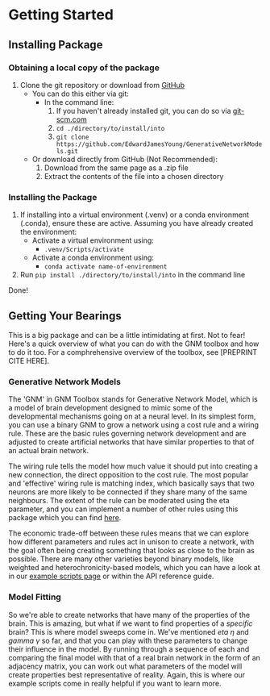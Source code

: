 # Getting Started

## Installing Package

### Obtaining a local copy of the package
1. Clone the git repository or download from [GitHub](https://github.com/EdwardJamesYoung/GenerativeNetworkModels.git)
    - You can do this either via git:
        - In the command line:
            1. If you haven't already installed git, you can do so via [git-scm.com](https://git-scm.com/)
            2. `cd ./directory/to/install/into`
            3. `git clone https://github.com/EdwardJamesYoung/GenerativeNetworkModels.git`
    - Or download directly from GitHub (Not Recommended):
        1. Download from the same page as a .zip file
        2. Extract the contents of the file into a chosen directory

### Installing the Package
1. If installing into a virtual environment (.venv) or a conda environment (.conda), ensure these are active. Assuming you have already created the environment:
    - Activate a virtual environment using:
        - `.venv/Scripts/activate`
    - Activate a conda environment using:
        - `conda activate name-of-environment`
2. Run `pip install ./directory/to/install/into` in the command line

Done!


## Getting Your Bearings
This is a big package and can be a little intimidating at first. Not to fear! Here's a quick overview of what you can do with the GNM toolbox and how to do it too. 
For a comphrehensive overview of the toolbox, see [PREPRINT CITE HERE]. 

### Generative Network Models
The 'GNM' in GNM Toolbox stands for Generative Network Model, which is a model of brain development designed to mimic some of the developmental mechanisms going on at a neural level. 
In its simplest form, you can use a binary GNM to grow a network using a cost rule and a wiring rule. These are the basic rules governing network development and are adjusted to create artificial networks that have similar properties to that of an actual brain network. 

The wiring rule tells the model how much value it should put into creating a new connection, the direct opposition to the cost rule. The most popular and 'effective' wiring rule is matching index, which basically says that two neurons are more likely to be connected if they share many of the same neighbours. The extent of the rule can be moderated using the eta parameter, and you can implement a number of other rules using this package which you can find [here](https://generative-network-models-toolbox.readthedocs.io/en/latest/api-reference/generative-rules/).

The economic trade-off between these rules means that we can explore how different parameters and rules act in unison to create a network, with the goal often being creating something that looks as close to the brain as possible. There are many other varieties beyond binary models, like weighted and heterochronicity-based models, which you can have a look at in our [example scripts page](https://generative-network-models-toolbox.readthedocs.io/en/latest/examples/) or within the API reference guide. 

### Model Fitting
So we're able to create networks that have many of the properties of the brain. This is amazing, but what if we want to find properties of a <i>specific</i> brain? This is where model sweeps come in. We've mentioned <i>eta</i> $\eta$ and <i>gamma</i> $\gamma$ so far, and that you can play with these parameters to change their influence in the model. By running through a sequence of each and comparing the final model with that of a real brain network in the form of an adjacency matrix, you can work out what parameters of the model will create properties best representative of reality. Again, this is where our example scripts come in really helpful if you want to learn more. 
